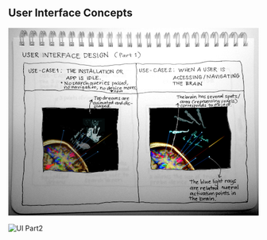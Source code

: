 ## User Interface Concepts


![UI Part1](../project_images/UI1.png?raw=true "UI Part1")



![UI Part2](../project_images/UI2.png?raw=true "UI Part2")
